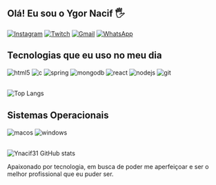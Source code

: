 ## Olá! Eu sou o Ygor Nacif 🖐️

[![Instagram](https://img.shields.io/badge/Instagram-E4405F?style=for-the-badge&logo=instagram&logoColor=white)](https://www.instagram.com/ygornacif/)
[![Twitch](https://img.shields.io/badge/Twitch-9146FF?style=for-the-badge&logo=twitch&logoColor=white)](https://twitch.tv/fragabr)
[![Gmail](https://img.shields.io/badge/Gmail-D14836?style=for-the-badge&logo=gmail&logoColor=white)](ygor.nacif00@gmail.com)
[![WhatsApp](https://img.shields.io/badge/WhatsApp-25D366?style=for-the-badge&logo=whatsapp&logoColor=white)](21998123193)

## Tecnologias que eu uso no meu dia

<div style="display: inline_block">
  <img align="center" alt="html5" src="https://img.shields.io/badge/HTML5-E34F26?style=for-the-badge&logo=html5&logoColor=white" />
  <img align="center" alt="c" src="https://img.shields.io/badge/C-00599C?style=for-the-badge&logo=c&logoColor=white" />
  <img align="center" alt="spring" src="https://img.shields.io/badge/Spring-6DB33F?style=for-the-badge&logo=spring&logoColor=white" />
  <img align="center" alt="mongodb" src="https://img.shields.io/badge/MongoDB-4EA94B?style=for-the-badge&logo=mongodb&logoColor=white" />
  <img align="center" alt="react" src="https://img.shields.io/badge/React-20232A?style=for-the-badge&logo=react&logoColor=61DAFB" />
  <img align="center" alt="nodejs" src="https://img.shields.io/badge/Node.js-43853D?style=for-the-badge&logo=node.js&logoColor=white" />
  <img align="center" alt="git" src="https://img.shields.io/badge/GIT-E44C30?style=for-the-badge&logo=git&logoColor=white" />
  
</div><br/>

![Top Langs](https://github-readme-stats.vercel.app/api/top-langs/?username=Ynacif31&layout=compact)

## Sistemas Operacionais
<div style="display: inline_block">
<img align="center" alt="macos" src="https://img.shields.io/badge/Apple-MacBook_Pro_2012-999999?style=for-the-badge&logo=apple&logoColor=white" />
<img align="center" alt="windows" src="https://img.shields.io/badge/Windows-ASUS_Zenbook_3-0078D6?style=for-the-badge&logo=windows&logoColor=white" />
</div><br/>

![Ynacif31 GitHub stats](https://github-readme-stats.vercel.app/api?username=Ynacif31&show_icons=true&theme=radical)

Apaixonado por tecnologia, em busca de poder me aperfeiçoar e ser o melhor profissional que eu puder ser.
